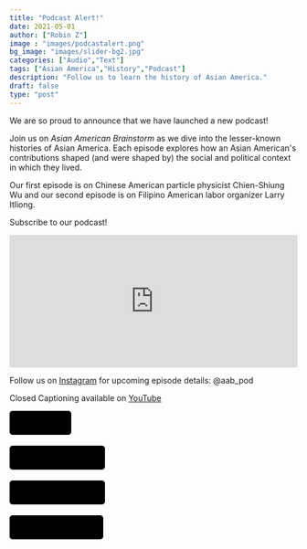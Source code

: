 ```yaml
---
title: "Podcast Alert!"
date: 2021-05-01
author: ["Robin Z"]
image : "images/podcastalert.png"
bg_image: "images/slider-bg2.jpg"
categories: ["Audio","Text"] 
tags: ["Asian America","History","Podcast"]
description: "Follow us to learn the history of Asian America."
draft: false
type: "post"
---
```


We are so proud to announce that we have launched a new podcast! 

Join us on _Asian American Brainstorm_ as we dive into the lesser-known histories of Asian America. Each episode explores how an Asian American's contributions shaped (and were shaped by) the social and political context in which they lived. 

Our first episode is on Chinese American particle physicist Chien-Shiung Wu and our second episode is on Filipino American labor organizer Larry Itliong.

Subscribe to our podcast!

<iframe src="https://open.spotify.com/embed/episode/7AGbmzGPBb0CPHicsCW2po" width="100%" height="232" frameborder="0" allowtransparency="true" allow="encrypted-media"></iframe>


Follow us on [Instagram](https://instagram.com/aab_pod) for upcoming episode details: @aab_pod

Closed Captioning available on [YouTube](https://www.youtube.com/playlist?list=PLhk-Ayhk2bpdfgVhJZPqYica94vK9ilbk)

<a target="_blank" href="https://open.spotify.com/show/2VnJjutE1eQ2aTnccDaAPy?si=0BcFmlEzTmKt_D8HriGZSQ" style="display: inline-block; background-color: #000000; background-image: url(https://www.buzzsprout.com/images/badges/listen-on-embed.svg); background-repeat: no-repeat; border: 1px solid #000000; border-radius: 5px; margin: 0 5px 5px 0; text-indent: -9000px; background-position: 10px -53px; height: 40px; width: 106px;">Listen on Spotify</a>


<a target="_blank" href="https://podcasts.apple.com/us/podcast/asian-american-brainstorm/id1564628161" style="display: inline-block; background-color: #000000; background-image: url(https://www.buzzsprout.com/images/badges/listen-on-embed.svg); background-repeat: no-repeat; border: 1px solid #000000; border-radius: 5px; margin: 0 5px 5px 0; text-indent: -9000px; background-position: 10px 7px; height: 40px; width: 165px;">Listen on Apple Podcasts</a>


<a target="_blank" href="https://podcasts.google.com/feed/aHR0cHM6Ly9mZWVkcy5zb3VuZGNsb3VkLmNvbS91c2Vycy9zb3VuZGNsb3VkOnVzZXJzOjM4MDE1Nzc1OC9zb3VuZHMucnNz" style="display: inline-block; background-color: #000000; background-image: url(https://www.buzzsprout.com/images/badges/listen-on-embed.svg); background-repeat: no-repeat; border: 1px solid #000000; border-radius: 5px; margin: 0 5px 5px 0; text-indent: -9000px; background-position: 10px -113px; height: 40px; width: 165px;">Listen on Google Podcasts</a>


<a target="_blank" href="https://music.amazon.com/podcasts/5b1500ac-2d0d-4a10-9b97-919584c1af9a" style="display: inline-block; background-color: #000000; background-image: url(https://www.buzzsprout.com/images/badges/listen-on-embed.svg); background-repeat: no-repeat; border: 1px solid #000000; border-radius: 5px; margin: 0 5px 5px 0; text-indent: -9000px; background-position: 10px -293px; height: 40px; width: 162px;">Listen on Amazon Music</a>
